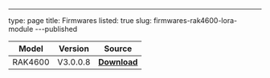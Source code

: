 ---
type: page
title: Firmwares
listed: true
slug: firmwares-rak4600-lora-module
---published

| **Model** | **Version** | **Source** | 
| ---- | ---- | ---- | 
| RAK4600 | V3.0.0.8 | [**Download**](https://downloads.rakwireless.com/LoRa/RAK4600/Firmware/RAK4600_V3.0.0.8.rar) | 


